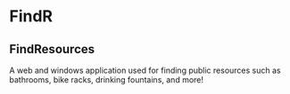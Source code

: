# FindR
## FindResources
A web and windows application used for finding public resources such as bathrooms, bike racks, drinking fountains, and more!
